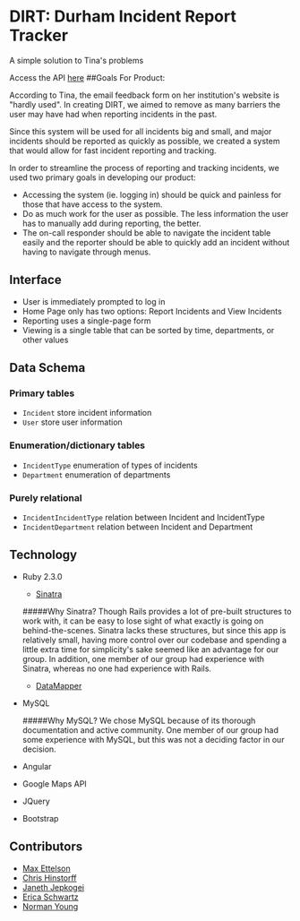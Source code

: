 # DIRT: Durham Incident Report Tracker
A simple solution to Tina's problems

Access the API [here](https://github.com/tuftsdev/comp120-spring2016-team2-api)
##Goals For Product:

According to Tina, the email feedback form on her institution's website 
is "hardly used".  In creating DIRT,  we aimed to remove as many barriers
the user may have had when reporting incidents in the past.

Since this system will be used for all incidents big and
small, and major incidents should be reported as quickly as possible, 
we created a system that would allow for fast incident reporting
and tracking.

In order to streamline the process of reporting and tracking incidents, we used
two primary goals in developing our product:

 - Accessing the system (ie. logging in) should be quick and painless 
 for those that have access to the system.
 - Do as much work for the user as possible.  The less information the user
has to manually add during reporting, the better.
 - The on-call responder should be able to navigate the incident table easily 
  and the reporter should be able to quickly add an incident without 
  having to navigate through menus.

## Interface
- User is immediately prompted to log in
- Home Page only has two options: Report Incidents and View Incidents
- Reporting uses a single-page form
- Viewing is a single table that can be sorted by time, departments, or other
  values


## Data Schema
### Primary tables
- `Incident` store incident information
- `User` store user information

### Enumeration/dictionary tables
- `IncidentType` enumeration of types of incidents
- `Department` enumeration of departments

### Purely relational
- `IncidentIncidentType` relation between Incident and IncidentType
- `IncidentDepartment` relation between Incident and Department

## Technology
- Ruby 2.3.0
  - [Sinatra](http://www.sinatrarb.com/)
   
   #####Why Sinatra?
   Though Rails provides a lot of pre-built structures to work with,
   it can be easy to lose sight of what exactly is going on behind-the-scenes.
   Sinatra lacks these structures, but since this app is relatively small, having
   more control over our codebase and spending a little extra time for simplicity's sake
   seemed like an advantage for our group.  In addition, one member of our group had 
   experience with Sinatra, whereas no one had experience with Rails.
  - [DataMapper](http://datamapper.org/)
- MySQL
  
  #####Why MySQL?
   We chose MySQL because of its thorough documentation and active community.
   One member of our group had some experience with MySQL, but this was not a
   deciding factor in our decision.
- Angular
- Google Maps API
- JQuery
- Bootstrap

## Contributors
- [Max Ettelson](http://github.com/mdettelson)
- [Chris Hinstorff](http://github.com/chinstorff)
- [Janeth Jepkogei](http://github.com/janethjepkogei)
- [Erica Schwartz](http://github.com/ericaschwa)
- [Norman Young](http://github.com/nyoung01)
